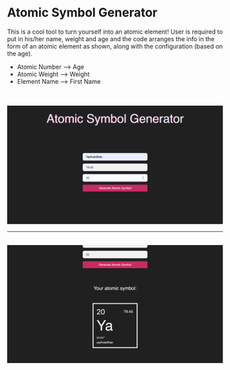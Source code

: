 # Atomic Symbol Generator

This is a cool tool to turn yourself into an atomic element! User is required to put in his/her name, weight and age and the code arranges the info in the form of an atomic element as shown, along with the configuration (based on the age).

   - Atomic Number --> Age
   - Atomic Weight --> Weight
   - Element Name --> First Name

<br>
<br>
<img src="./ss1.png">
<br>
<hr>
<br>
<img src="./ss2.png">
